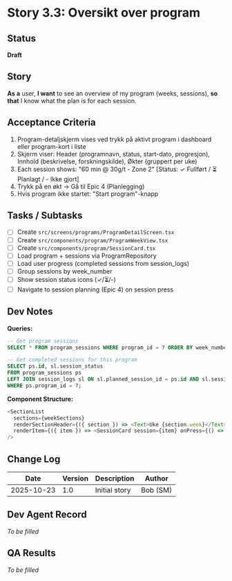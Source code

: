 # Story 3.3: Oversikt over program

## Status
**Draft**

## Story
**As a** user, **I want** to see an overview of my program (weeks, sessions), **so that** I know what the plan is for each session.

## Acceptance Criteria
1. Program-detaljskjerm vises ved trykk på aktivt program i dashboard eller program-kort i liste
2. Skjerm viser: Header (programnavn, status, start-dato, progresjon), Innhold (beskrivelse, forskningskilde), Økter (gruppert per uke)
3. Each session shows: "60 min @ 30g/t - Zone 2" [Status: ✓ Fullført / ⏳ Planlagt / - Ikke gjort]
4. Trykk på en økt → Gå til Epic 4 (Planlegging)
5. Hvis program ikke startet: "Start program"-knapp

## Tasks / Subtasks
- [ ] Create `src/screens/programs/ProgramDetailScreen.tsx`
- [ ] Create `src/components/program/ProgramWeekView.tsx`
- [ ] Create `src/components/program/SessionCard.tsx`
- [ ] Load program + sessions via ProgramRepository
- [ ] Load user progress (completed sessions from session_logs)
- [ ] Group sessions by week_number
- [ ] Show session status icons (✓/⏳/-)
- [ ] Navigate to session planning (Epic 4) on session press

## Dev Notes
**Queries:**
```sql
-- Get program sessions
SELECT * FROM program_sessions WHERE program_id = ? ORDER BY week_number, session_number;

-- Get completed sessions for this program
SELECT ps.id, sl.session_status 
FROM program_sessions ps
LEFT JOIN session_logs sl ON sl.planned_session_id = ps.id AND sl.session_status = 'completed'
WHERE ps.program_id = ?;
```

**Component Structure:**
```typescript
<SectionList
  sections={weekSections}
  renderSectionHeader={({ section }) => <Text>Uke {section.week}</Text>}
  renderItem={({ item }) => <SessionCard session={item} onPress={() => navigate('SessionPlan', {sessionId: item.id})} />}
/>
```

## Change Log
| Date | Version | Description | Author |
|------|---------|-------------|--------|
| 2025-10-23 | 1.0 | Initial story | Bob (SM) |

## Dev Agent Record
*To be filled*

## QA Results
*To be filled*

